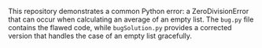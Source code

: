 This repository demonstrates a common Python error: a ZeroDivisionError that can occur when calculating an average of an empty list. The `bug.py` file contains the flawed code, while `bugSolution.py` provides a corrected version that handles the case of an empty list gracefully.